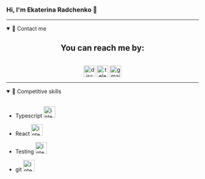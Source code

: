 ### Hi, I'm Ekaterina Radchenko 👋

<!--
**neemkashu/neemkashu** is a ✨ _special_ ✨ repository because its `README.md` (this file) appears on your GitHub profile.

Here are some ideas to get you started:

- 🔭 I’m currently working on ...
- 🌱 I’m currently learning ...
- 👯 I’m looking to collaborate on ...
- 🤔 I’m looking for help with ...
- 💬 Ask me about ...
- 📫 How to reach me: ...
- 😄 Pronouns: ...
- ⚡ Fun fact: ...
-->

-----
<details open>
  <summary>📱 Contact me</summary>
  <p>
    <h2 align="center">You can reach me by:</h2>
    <p align="center">
      <br/>
      <a href="https://discord.com/users/465599850730225664" target="blank"><img align="center"
         src="https://user-images.githubusercontent.com/111371378/231728880-c55a8964-218b-4720-b9a8-764198289736.svg"
         alt="discord" height="30"/></a>
      <a href="https://t.me/neemkashu" target="blank"><img align="center"
         src="https://upload.wikimedia.org/wikipedia/commons/8/82/Telegram_logo.svg"
         alt="telegram" height="30"/></a>
      <a href="mailto:sparjinkust@gmail.com"><img align="center"
         src="https://lh3.googleusercontent.com/0rpHlrX8IG77awQMuUZpQ0zGWT7HRYtpncsuRnFo6V3c8Lh2hPjXnEuhDDd-OsLz1vua4ld2rlUYFAaBYk-rZCODmi2eJlwUEVsZgg"
         alt="gmail" height="30"/></a>
    </p>
  </p>
</details>

---

<details open>
  <summary>💪 Competitive skills</summary>
      <br/>
  
 - Typescript <img src="https://user-images.githubusercontent.com/111371378/231739243-04083dfe-202e-45a7-a95e-5e1de22f4583.svg" alt="intermediate level" height="30"/>
  
 - React <img src="https://user-images.githubusercontent.com/111371378/231739243-04083dfe-202e-45a7-a95e-5e1de22f4583.svg" alt="intermediate level" height="30"/>
  
 - Testing <img src="https://user-images.githubusercontent.com/111371378/231739243-04083dfe-202e-45a7-a95e-5e1de22f4583.svg" alt="intermediate level" height="30"/>
  
 - git <img src="https://user-images.githubusercontent.com/111371378/231739243-04083dfe-202e-45a7-a95e-5e1de22f4583.svg" alt="intermediate level" height="30"/>
</details>
